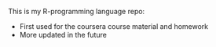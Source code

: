 This is my R-programming language repo:
* First used for the coursera course material and homework 
* More updated in the future